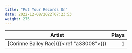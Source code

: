 ```yaml
---
title: "Put Your Records On"
date: 2022-12-08/2022T07:23:53
weight: 275
---
```




 Artist | Plays 
----- | -----:
[Corinne Bailey Rae]({{< ref "a33008">}}) | 1
